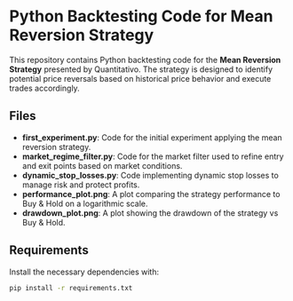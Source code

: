 # Python Backtesting Code for Mean Reversion Strategy

This repository contains Python backtesting code for the **Mean Reversion Strategy** presented by Quantitativo. The strategy is designed to identify potential price reversals based on historical price behavior and execute trades accordingly.

## Files

- **first_experiment.py**: Code for the initial experiment applying the mean reversion strategy.
- **market_regime_filter.py**: Code for the market filter used to refine entry and exit points based on market conditions.
- **dynamic_stop_losses.py**: Code implementing dynamic stop losses to manage risk and protect profits.
- **performance_plot.png**: A plot comparing the strategy performance to Buy & Hold on a logarithmic scale.
- **drawdown_plot.png**: A plot showing the drawdown of the strategy vs Buy & Hold.

## Requirements

Install the necessary dependencies with:

```bash
pip install -r requirements.txt
